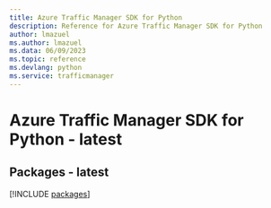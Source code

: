 ```yaml
---
title: Azure Traffic Manager SDK for Python
description: Reference for Azure Traffic Manager SDK for Python
author: lmazuel
ms.author: lmazuel
ms.data: 06/09/2023
ms.topic: reference
ms.devlang: python
ms.service: trafficmanager
---
```

# Azure Traffic Manager SDK for Python - latest
## Packages - latest
[!INCLUDE [packages](traffic-manager-index.md)]